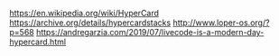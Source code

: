 
https://en.wikipedia.org/wiki/HyperCard
https://archive.org/details/hypercardstacks
http://www.loper-os.org/?p=568
https://andregarzia.com/2019/07/livecode-is-a-modern-day-hypercard.html
